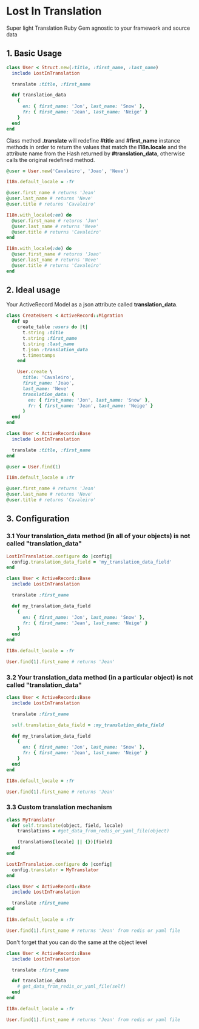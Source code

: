 # Lost In Translation
Super light Translation Ruby Gem agnostic to your framework and source data

## 1. Basic Usage
```ruby
class User < Struct.new(:title, :first_name, :last_name)
  include LostInTranslation

  translate :title, :first_name

  def translation_data
    {
      en: { first_name: 'Jon', last_name: 'Snow' },
      fr: { first_name: 'Jean', last_name: 'Neige' }
    }
  end
end
```
Class method **.translate** will redefine **#title** and **#first_name** instance methods in order to return the values that match the **I18n.locale** and the attribute name from the Hash returned by **#translation_data**, otherwise calls the original redefined method.

```ruby
@user = User.new('Cavaleiro', 'Joao', 'Neve')

I18n.default_locale = :fr

@user.first_name # returns 'Jean'
@user.last_name # returns 'Neve'
@user.title # returns 'Cavaleiro'

I18n.with_locale(:en) do
  @user.first_name # returns 'Jon'
  @user.last_name # returns 'Neve'
  @user.title # returns 'Cavaleiro'
end

I18n.with_locale(:de) do
  @user.first_name # returns 'Joao'
  @user.last_name # returns 'Neve'
  @user.title # returns 'Cavaleiro'
end
```

## 2. Ideal usage
Your ActiveRecord Model as a json attribute called **translation_data**.
```ruby
class CreateUsers < ActiveRecord::Migration
  def up
    create_table :users do |t|
      t.string :title
      t.string :first_name
      t.string :last_name
      t.json :translation_data
      t.timestamps
    end

    User.create \
      title: 'Cavaleiro',
      first_name: 'Joao',
      last_name: 'Neve'
      translation_data: {
        en: { first_name: 'Jon', last_name: 'Snow' },
        fr: { first_name: 'Jean', last_name: 'Neige' }
      }
  end
end
```

```ruby
class User < ActiveRecord::Base
  include LostInTranslation

  translate :title, :first_name
end

@user = User.find(1)

I18n.default_locale = :fr

@user.first_name # returns 'Jean'
@user.last_name # returns 'Neve'
@user.title # returns 'Cavaleiro'
```

## 3. Configuration

### 3.1 Your **translation_data** method (in all of your objects) is not called "translation_data"
```ruby
LostInTranslation.configure do |config|
  config.translation_data_field = 'my_translation_data_field'
end
```

```ruby
class User < ActiveRecord::Base
  include LostInTranslation

  translate :first_name

  def my_translation_data_field
    {
      en: { first_name: 'Jon', last_name: 'Snow' },
      fr: { first_name: 'Jean', last_name: 'Neige' }
    }
  end
end

I18n.default_locale = :fr

User.find(1).first_name # returns 'Jean'
```

### 3.2 Your **translation_data** method (in a particular object) is not called "translation_data"
```ruby
class User < ActiveRecord::Base
  include LostInTranslation

  translate :first_name

  self.translation_data_field = :my_translation_data_field

  def my_translation_data_field
    {
      en: { first_name: 'Jon', last_name: 'Snow' },
      fr: { first_name: 'Jean', last_name: 'Neige' }
    }
  end
end

I18n.default_locale = :fr

User.find(1).first_name # returns 'Jean'
```

### 3.3 Custom translation mechanism
```ruby
class MyTranslator
  def self.translate(object, field, locale)
    translations = #get_data_from_redis_or_yaml_file(object)

    (translations[locale] || {})[field]
  end
end
```

```ruby
LostInTranslation.configure do |config|
  config.translator = MyTranslator
end
```

```ruby
class User < ActiveRecord::Base
  include LostInTranslation

  translate :first_name
end

I18n.default_locale = :fr

User.find(1).first_name # returns 'Jean' from redis or yaml file
```

Don't forget that you can do the same at the object level
```ruby
class User < ActiveRecord::Base
  include LostInTranslation

  translate :first_name

  def translation_data
    # get_data_from_redis_or_yaml_file(self)
  end
end

I18n.default_locale = :fr

User.find(1).first_name # returns 'Jean' from redis or yaml file
```
